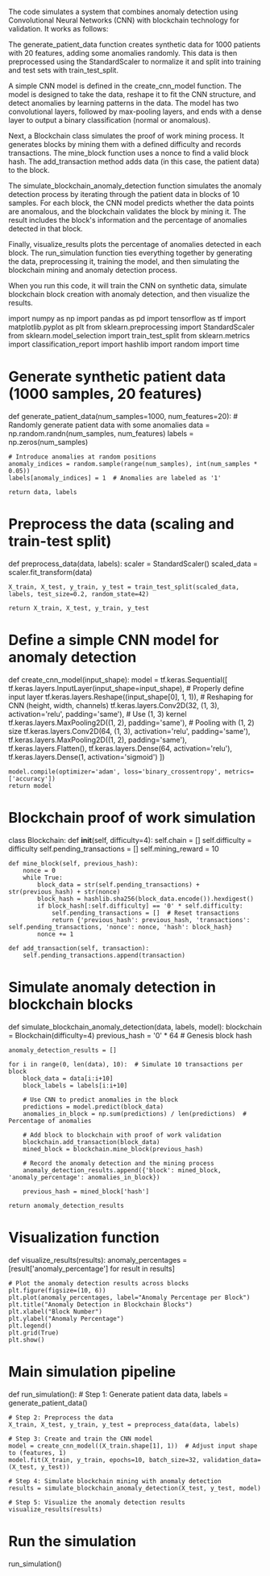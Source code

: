 The code simulates a system that combines anomaly detection using Convolutional Neural Networks (CNN) with blockchain technology for validation. It works as follows:

The generate_patient_data function creates synthetic data for 1000 patients with 20 features, adding some anomalies randomly. This data is then preprocessed using the StandardScaler to normalize it and split into training and test sets with train_test_split.

A simple CNN model is defined in the create_cnn_model function. The model is designed to take the data, reshape it to fit the CNN structure, and detect anomalies by learning patterns in the data. The model has two convolutional layers, followed by max-pooling layers, and ends with a dense layer to output a binary classification (normal or anomalous).

Next, a Blockchain class simulates the proof of work mining process. It generates blocks by mining them with a defined difficulty and records transactions. The mine_block function uses a nonce to find a valid block hash. The add_transaction method adds data (in this case, the patient data) to the block.

The simulate_blockchain_anomaly_detection function simulates the anomaly detection process by iterating through the patient data in blocks of 10 samples. For each block, the CNN model predicts whether the data points are anomalous, and the blockchain validates the block by mining it. The result includes the block's information and the percentage of anomalies detected in that block.

Finally, visualize_results plots the percentage of anomalies detected in each block. The run_simulation function ties everything together by generating the data, preprocessing it, training the model, and then simulating the blockchain mining and anomaly detection process.

When you run this code, it will train the CNN on synthetic data, simulate blockchain block creation with anomaly detection, and then visualize the results.

import numpy as np
import pandas as pd
import tensorflow as tf
import matplotlib.pyplot as plt
from sklearn.preprocessing import StandardScaler
from sklearn.model_selection import train_test_split
from sklearn.metrics import classification_report
import hashlib
import random
import time

# Generate synthetic patient data (1000 samples, 20 features)
def generate_patient_data(num_samples=1000, num_features=20):
    # Randomly generate patient data with some anomalies
    data = np.random.randn(num_samples, num_features)
    labels = np.zeros(num_samples)
    
    # Introduce anomalies at random positions
    anomaly_indices = random.sample(range(num_samples), int(num_samples * 0.05))
    labels[anomaly_indices] = 1  # Anomalies are labeled as '1'
    
    return data, labels

# Preprocess the data (scaling and train-test split)
def preprocess_data(data, labels):
    scaler = StandardScaler()
    scaled_data = scaler.fit_transform(data)
    
    X_train, X_test, y_train, y_test = train_test_split(scaled_data, labels, test_size=0.2, random_state=42)
    
    return X_train, X_test, y_train, y_test

# Define a simple CNN model for anomaly detection
def create_cnn_model(input_shape):
    model = tf.keras.Sequential([
        tf.keras.layers.InputLayer(input_shape=input_shape),  # Properly define input layer
        tf.keras.layers.Reshape((input_shape[0], 1, 1)),  # Reshaping for CNN (height, width, channels)
        tf.keras.layers.Conv2D(32, (1, 3), activation='relu', padding='same'),  # Use (1, 3) kernel
        tf.keras.layers.MaxPooling2D((1, 2), padding='same'),  # Pooling with (1, 2) size
        tf.keras.layers.Conv2D(64, (1, 3), activation='relu', padding='same'),
        tf.keras.layers.MaxPooling2D((1, 2), padding='same'),
        tf.keras.layers.Flatten(),
        tf.keras.layers.Dense(64, activation='relu'),
        tf.keras.layers.Dense(1, activation='sigmoid')
    ])
    
    model.compile(optimizer='adam', loss='binary_crossentropy', metrics=['accuracy'])
    return model

# Blockchain proof of work simulation
class Blockchain:
    def __init__(self, difficulty=4):
        self.chain = []
        self.difficulty = difficulty
        self.pending_transactions = []
        self.mining_reward = 10
    
    def mine_block(self, previous_hash):
        nonce = 0
        while True:
            block_data = str(self.pending_transactions) + str(previous_hash) + str(nonce)
            block_hash = hashlib.sha256(block_data.encode()).hexdigest()
            if block_hash[:self.difficulty] == '0' * self.difficulty:
                self.pending_transactions = []  # Reset transactions
                return {'previous_hash': previous_hash, 'transactions': self.pending_transactions, 'nonce': nonce, 'hash': block_hash}
            nonce += 1
    
    def add_transaction(self, transaction):
        self.pending_transactions.append(transaction)

# Simulate anomaly detection in blockchain blocks
def simulate_blockchain_anomaly_detection(data, labels, model):
    blockchain = Blockchain(difficulty=4)
    previous_hash = '0' * 64  # Genesis block hash
    
    anomaly_detection_results = []
    
    for i in range(0, len(data), 10):  # Simulate 10 transactions per block
        block_data = data[i:i+10]
        block_labels = labels[i:i+10]
        
        # Use CNN to predict anomalies in the block
        predictions = model.predict(block_data)
        anomalies_in_block = np.sum(predictions) / len(predictions)  # Percentage of anomalies
        
        # Add block to blockchain with proof of work validation
        blockchain.add_transaction(block_data)
        mined_block = blockchain.mine_block(previous_hash)
        
        # Record the anomaly detection and the mining process
        anomaly_detection_results.append({'block': mined_block, 'anomaly_percentage': anomalies_in_block})
        
        previous_hash = mined_block['hash']
    
    return anomaly_detection_results

# Visualization function
def visualize_results(results):
    anomaly_percentages = [result['anomaly_percentage'] for result in results]
    
    # Plot the anomaly detection results across blocks
    plt.figure(figsize=(10, 6))
    plt.plot(anomaly_percentages, label="Anomaly Percentage per Block")
    plt.title("Anomaly Detection in Blockchain Blocks")
    plt.xlabel("Block Number")
    plt.ylabel("Anomaly Percentage")
    plt.legend()
    plt.grid(True)
    plt.show()

# Main simulation pipeline
def run_simulation():
    # Step 1: Generate patient data
    data, labels = generate_patient_data()
    
    # Step 2: Preprocess the data
    X_train, X_test, y_train, y_test = preprocess_data(data, labels)
    
    # Step 3: Create and train the CNN model
    model = create_cnn_model((X_train.shape[1], 1))  # Adjust input shape to (features, 1)
    model.fit(X_train, y_train, epochs=10, batch_size=32, validation_data=(X_test, y_test))
    
    # Step 4: Simulate blockchain mining with anomaly detection
    results = simulate_blockchain_anomaly_detection(X_test, y_test, model)
    
    # Step 5: Visualize the anomaly detection results
    visualize_results(results)

# Run the simulation
run_simulation()
